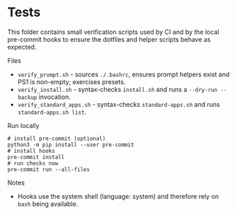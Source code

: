 Tests
=====

This folder contains small verification scripts used by CI and by the local
pre-commit hooks to ensure the dotfiles and helper scripts behave as expected.

Files
- `verify_prompt.sh` - sources `./.bashrc`, ensures prompt helpers exist and PS1 is non-empty; exercises presets.
- `verify_install.sh` - syntax-checks `install.sh` and runs a `--dry-run --backup` invocation.
- `verify_standard_apps.sh` - syntax-checks `standard-apps.sh` and runs `standard-apps.sh list`.

Run locally
```
# install pre-commit (optional)
python3 -m pip install --user pre-commit
# install hooks
pre-commit install
# run checks now
pre-commit run --all-files
```

Notes
- Hooks use the system shell (language: system) and therefore rely on `bash` being available.
